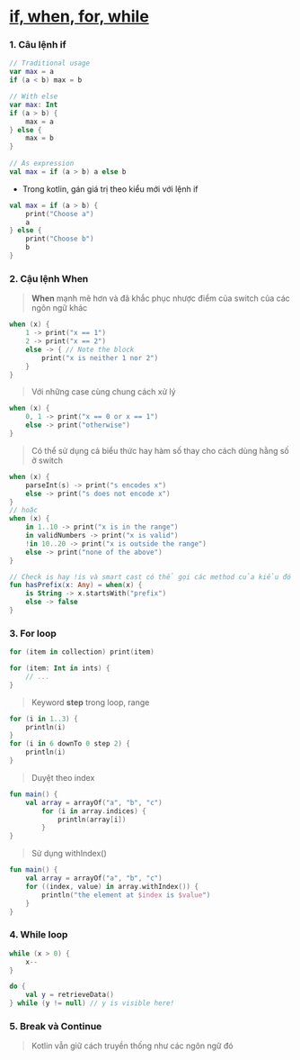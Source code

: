 # [if, when, for, while](https://kotlinlang.org/docs/reference/control-flow.html)
### 1. Câu lệnh if
```kotlin   
// Traditional usage 
var max = a 
if (a < b) max = b

// With else 
var max: Int
if (a > b) {
    max = a
} else {
    max = b
}
 
// As expression 
val max = if (a > b) a else b
```
* Trong kotlin, gán giá trị theo kiểu mới với lệnh if
```kotlin
val max = if (a > b) {
    print("Choose a")
    a
} else {
    print("Choose b")
    b
}
```


### 2. Cậu lệnh When
> **When** mạnh mẽ hơn và đã khắc phục nhược điểm của switch của các ngôn ngữ khác
```kotlin
when (x) {
    1 -> print("x == 1")
    2 -> print("x == 2")
    else -> { // Note the block
        print("x is neither 1 nor 2")
    }
}
```

> Với những case cùng chung cách xử lý
```kotlin
when (x) {
    0, 1 -> print("x == 0 or x == 1")
    else -> print("otherwise")
}
```

> Có thể sử dụng cả biểu thức hay hàm số thay cho cách dùng hằng số ở switch
```kotlin
when (x) {
    parseInt(s) -> print("s encodes x")
    else -> print("s does not encode x")
}
// hoặc
when (x) {
    in 1..10 -> print("x is in the range")
    in validNumbers -> print("x is valid")
    !in 10..20 -> print("x is outside the range")
    else -> print("none of the above")
}

// Check is hay !is và smart cast có thể gọi các method của kiểu đó
fun hasPrefix(x: Any) = when(x) {
    is String -> x.startsWith("prefix")
    else -> false
}
```

### 3. For loop
```kotlin
for (item in collection) print(item)

for (item: Int in ints) {
    // ...
}
```
> Keyword **step** trong loop, range
```kotlin
for (i in 1..3) {
    println(i)
}
for (i in 6 downTo 0 step 2) {
    println(i)
}
```

> Duyệt theo index 
```kotlin
fun main() {
    val array = arrayOf("a", "b", "c")
        for (i in array.indices) {
            println(array[i])
        }
}
```

> Sử dụng withIndex()
```kotlin
fun main() {
    val array = arrayOf("a", "b", "c")
    for ((index, value) in array.withIndex()) {
        println("the element at $index is $value")
    }
}
```

### 4. While loop

```kotlin
while (x > 0) {
    x--
}

do {
    val y = retrieveData()
} while (y != null) // y is visible here!
```

### 5. Break và Continue
> Kotlin vẫn giữ cách truyền thống như các ngôn ngữ đó

